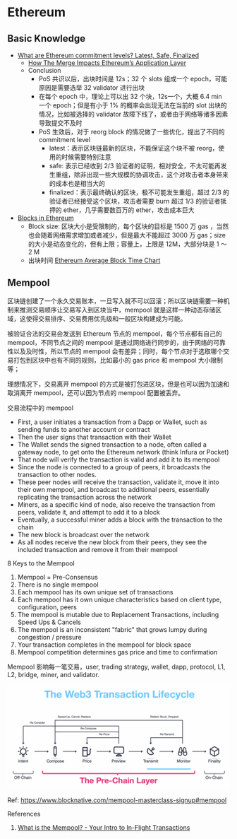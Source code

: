 # Ethereum

## Basic Knowledge

- [What are Ethereum commitment levels? Latest, Safe, Finalized](https://www.alchemy.com/overviews/ethereum-commitment-levels)
  - [How The Merge Impacts Ethereum’s Application Layer](https://blog.ethereum.org/2021/11/29/how-the-merge-impacts-app-layer)
  - Conclusion
    - PoS 共识以后，出块时间是 12s；32 个 slots 组成一个 epoch，可能原因是需要选举 32 validator 进行出块
    - 在每个 epoch 中，理论上可以出 32 个块，12s一个，大概 6.4 min 一个 epoch；但是有小于 1% 的概率会出现无法在当前的 slot 出块的情况，比如被选择的 validator 故障下线了，或者由于网络等诸多因素导致提交不及时
    - PoS 生效后，对于 reorg block 的情况做了一些优化，提出了不同的 commitment level
      - latest：表示区块链最新的区块，不能保证这个块不被 reorg，使用的时候需要特别注意
      - safe: 表示已经收到 2/3 验证者的证明，相对安全，不太可能再发生重组，除非出现一些大规模的协调攻击，这个对攻击者本身带来的成本也是相当大的
      - finalized：表示最终确认的区块，极不可能发生重组，超过 2/3 的验证者已经接受这个区块，攻击者需要 burn 超过 1/3 的验证者抵押的 ether，几乎需要数百万的 ether，攻击成本巨大
- [Blocks in Ethereum](https://ethereum.org/en/developers/docs/blocks/)
  - Block size: 区块大小是受限制的，每个区块的目标是 1500 万 gas ，当然也会随着网络需求增加或者减少，但是最大不能超过 3000 万 gas；size 的大小是动态变化的，但有上限；容量上，上限是 12M，大部分块是 1 ～2 M
  - 出块时间 [Ethereum Average Block Time Chart](https://etherscan.io/chart/blocktime)



## Mempool

区块链创建了一个永久交易账本，一旦写入就不可以回滚；所以区块链需要一种机制来推测交易顺序让交易写入到区块当中，mempool 就是这样一种动态存储区域，这使得交易排序、交易费用优先级和一般区块构建成为可能。

被验证合法的交易会发送到 Ethereum 节点的 mempool，每个节点都有自己的 mempool，不同节点之间的 mempool 是通过网络进行同步的，由于网络的可靠性以及及时性，所以节点的 mempool 会有差异；同时，每个节点对于选取哪个交易打包到区块中也有不同的规则，比如最小的 gas price 和 mempool 大小限制等；

理想情况下，交易离开 mempool 的方式是被打包进区块，但是也可以因为加速和取消离开 mempool，还可以因为节点的 mempool 配置被丢弃。



交易流程中的 mempool 

- First, a user initiates a transaction from a Dapp or Wallet, such as sending funds to another account or contract
- Then the user signs that transaction with their Wallet
- The Wallet sends the signed transaction to a node, often called a gateway node, to get onto the Ethereum network (think Infura or Pocket)
- That node will verify the transaction is valid and add it to its mempool
- Since the node is connected to a group of peers, it broadcasts the transaction to other nodes.
- These peer nodes will receive the transaction, validate it, move it into their own mempool, and broadcast to additional peers, essentially replicating the transaction across the network
- Miners, as a specific kind of node, also receive the transaction from peers, validate it, and attempt to add it to a block
- Eventually, a successful miner adds a block with the transaction to the chain
- The new block is broadcast over the network
- As all nodes receive the new block from their peers, they see the included transaction and remove it from their mempool



8 Keys to the Mempool

1. Mempool  = Pre-Consensus
2. There is no single mempool
3. Each mempool has its own unique set of transactions
4. Each mempool has it own unique characteristics based on client type, configuration, peers
5. The mempool is mutable due to Replacement Transactions, including Speed Ups & Cancels
6. The mempool is an inconsistent "fabric" that grows lumpy during congestion / pressure
7. Your transaction completes in the mempool for block space
8. Mempool competition determines gas price and time to confirmation

Mempool 影响每一笔交易，user, trading strategy, wallet, dapp, protocol, L1, L2, bridge, miner, and validator.

![image-20240115191408345](./assets/web3-tx-lifecycle.png)

Ref: https://www.blocknative.com/mempool-masterclass-signup#mempool



References

1. [What is the Mempool? - Your Intro to In-Flight Transactions](https://www.blocknative.com/blog/mempool-intro)

